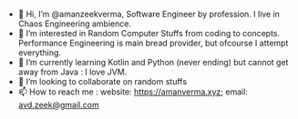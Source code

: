 - 👋 Hi, I’m @amanzeekverma, Software Engineer by profession. I live in Chaos Engineering ambience.
- 👀 I’m interested in Random Computer Stuffs from coding to concepts. Performance Engineering is main bread provider, but ofcourse I attempt everything.
- 🌱 I’m currently learning Kotlin and Python (never ending) but cannot get away from Java : I love JVM.
- 💞️ I’m looking to collaborate on random stuffs
- 📫 How to reach me : website: https://amanverma.xyz; email: avd.zeek@gmail.com

<!---
amanzeekverma/amanzeekverma is a ✨ special ✨ repository because its `README.md` (this file) appears on your GitHub profile.
You can click the Preview link to take a look at your changes.
--->
